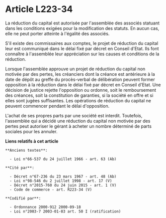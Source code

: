 # Article L223-34

La réduction du capital est autorisée par l'assemblée des associés statuant dans les conditions exigées pour la modification
des statuts. En aucun cas, elle ne peut porter atteinte à l'égalité des associés.

S'il existe des commissaires aux comptes, le projet de réduction du capital leur est communiqué dans le délai fixé par décret
en Conseil d'Etat. Ils font connaître à l'assemblée leur appréciation sur les causes et conditions de la réduction.

Lorsque l'assemblée approuve un projet de réduction du capital non motivée par des pertes, les créanciers dont la créance est
antérieure à la date de dépôt au greffe du procès-verbal de délibération peuvent former opposition à la réduction dans le
délai fixé par décret en Conseil d'Etat. Une décision de justice rejette l'opposition ou ordonne, soit le remboursement des
créances, soit la constitution de garanties, si la société en offre et si elles sont jugées suffisantes. Les opérations de
réduction du capital ne peuvent commencer pendant le délai d'opposition.

L'achat de ses propres parts par une société est interdit. Toutefois, l'assemblée qui a décidé une réduction du capital non
motivée par des pertes peut autoriser le gérant à acheter un nombre déterminé de parts sociales pour les annuler.

**Liens relatifs à cet article**

	**Anciens textes**:

	  - Loi n°66-537 du 24 juillet 1966 - art. 63 (Ab)

	**Cité par**:

	  - Décret n°67-236 du 23 mars 1967 - art. 48 (Ab)
	  - Loi n°98-546 du 2 juillet 1998 - art. 17 (V)
	  - Décret n°2015-760 du 24 juin 2015 - art. 1 (V)
	  - Code de commerce - art. R223-34 (V)

	**Codifié par**:

	  - Ordonnance 2000-912 2000-09-18
	  - Loi n°2003-7 2003-01-03 art. 50 I (ratification)
